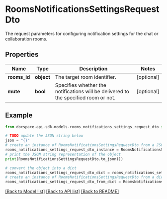 # RoomsNotificationsSettingsRequestDto
The request parameters for configuring notification settings for the chat or collaboration rooms.

## Properties

Name | Type | Description | Notes
------------ | ------------- | ------------- | -------------
**rooms_id** | **object** | The target room identifier. | [optional] 
**mute** | **bool** | Specifies whether the notifications will be delivered to the specified room or not. | [optional] 

## Example

```python
from docspace-api-sdk.models.rooms_notifications_settings_request_dto import RoomsNotificationsSettingsRequestDto

# TODO update the JSON string below
json = "{}"
# create an instance of RoomsNotificationsSettingsRequestDto from a JSON string
rooms_notifications_settings_request_dto_instance = RoomsNotificationsSettingsRequestDto.from_json(json)
# print the JSON string representation of the object
print(RoomsNotificationsSettingsRequestDto.to_json())

# convert the object into a dict
rooms_notifications_settings_request_dto_dict = rooms_notifications_settings_request_dto_instance.to_dict()
# create an instance of RoomsNotificationsSettingsRequestDto from a dict
rooms_notifications_settings_request_dto_from_dict = RoomsNotificationsSettingsRequestDto.from_dict(rooms_notifications_settings_request_dto_dict)
```
[[Back to Model list]](../README.md#documentation-for-models) [[Back to API list]](../README.md#documentation-for-api-endpoints) [[Back to README]](../README.md)


